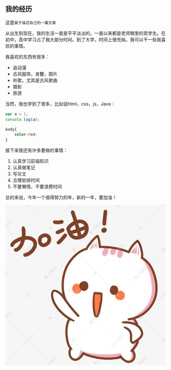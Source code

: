 ## 我的经历

这是`属于描述自己的一篇文章`

从出生到现在，我的生活一直是平平淡淡的，一直以来都是老师眼里的乖学生。在初中，高中学习占了我大部分时间。到了大学，时间上很充裕。我可以干一些我喜欢的事情。

我喜欢的东西有很多：

* 追动漫
* 古风服饰，发簪，图片
* 听歌，尤其是古风歌曲
* 摄影
* 旅游
  
当然，我也学到了很多，比如说html，css，js，Java：

```javascript
var a = 1;
console.log(a);
```

```css
body{
    color:red;
}
```

接下来我还有许多要做的事情：

1. 认真学习前端知识
2. 认真做笔记
3. 写论文
4. 合理安排时间
5. 不要懒惰，不要浪费时间

总的来说，今年一个值得努力的年，新的一年，要加油！

![今天也要加油哦](today.jpg)




